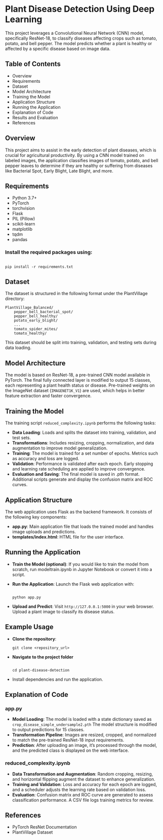 # Plant Disease Detection Using Deep Learning

This project leverages a Convolutional Neural Network (CNN) model, specifically ResNet-18, to classify diseases affecting crops such as tomato, potato, and bell pepper. The model predicts whether a plant is healthy or affected by a specific disease based on image data.

## Table of Contents

- Overview
- Requirements
- Dataset
- Model Architecture
- Training the Model
- Application Structure
- Running the Application
- Explanation of Code
- Results and Evaluation
- References

## Overview

This project aims to assist in the early detection of plant diseases, which is crucial for agricultural productivity. By using a CNN model trained on labeled images, the application classifies images of tomato, potato, and bell pepper leaves to determine if they are healthy or suffering from diseases like Bacterial Spot, Early Blight, Late Blight, and more.

## Requirements

- Python 3.7+
- PyTorch
- torchvision
- Flask
- PIL (Pillow)
- scikit-learn
- matplotlib
- tqdm
- pandas

### Install the required packages using:

```

pip install -r requirements.txt

```

## Dataset
The dataset is structured in the following format under the PlantVillage directory:

```
PlantVillage_Balanced/
    pepper_bell_bacterial_spot/
    pepper_bell_healthy/
    potato_early_blight/
    ...
    tomato_spider_mites/
    tomato_healthy/
```
This dataset should be split into training, validation, and testing sets during data loading.

## Model Architecture
The model is based on ResNet-18, a pre-trained CNN model available in PyTorch. The final fully connected layer is modified to output 15 classes, each representing a plant health status or disease. Pre-trained weights on the ImageNet dataset (```IMAGENET1K_V1```) are used, which helps in better feature extraction and faster convergence.

## Training the Model

The training script ```reduced_complexity.ipynb``` performs the following tasks:

- **Data Loading**: Loads and splits the dataset into training, validation, and test sets.
- **Transformations**: Includes resizing, cropping, normalization, and data augmentation to improve model generalization.
- **Training**: The model is trained for a set number of epochs. Metrics such as accuracy and loss are logged.
- **Validation**: Performance is validated after each epoch. Early stopping and learning rate scheduling are applied to improve convergence.
- **Evaluation and Saving**: The final model is saved in .pth format. Additional scripts generate and display the confusion matrix and ROC curves.


## Application Structure
The web application uses Flask as the backend framework. It consists of the following key components:

- **app.py**: Main application file that loads the trained model and handles image uploads and predictions.
- **templates/index.html**: HTML file for the user interface.

## Running the Application

- **Train the Model (optional)**: If you would like to train the model from scratch, run modeltrain.ipynb in Jupyter Notebook or convert it into a script.

- **Run the Application**: Launch the Flask web application with:
  ```

  python app.py

  ```
- **Upload and Predict**: Visit ```http://127.0.0.1:5000``` in your web browser. Upload a plant image to classify its disease status.

## Example Usage

- **Clone the repository**:
  ```
  git clone <repository_url>

  ```

- **Navigate to the project folder**
  ```

  cd plant-disease-detection

  ```

- Install dependencies and run the application.


## Explanation of Code

### app.py
- **Model Loading**: The model is loaded with a state dictionary saved as ```crop_disease_simple_undersample2.pth``` The model structure is modified to output predictions for 15 classes.
- **Transformation Pipeline**: Images are resized, cropped, and normalized to match the pre-trained ResNet-18 input requirements.
- **Prediction**: After uploading an image, it’s processed through the model, and the predicted class is displayed on the web interface.

### reduced_complexity.ipynb

- **Data Transformation and Augmentation**: Random cropping, resizing, and horizontal flipping augment the dataset to enhance generalization.
- **Training and Validation**: Loss and accuracy for each epoch are logged, and a scheduler adjusts the learning rate based on validation loss.
- **Evaluation**: Confusion matrix and ROC curve are generated to assess classification performance. A CSV file logs training metrics for review.


## References
- PyTorch ResNet Documentation
- PlantVillage Dataset



